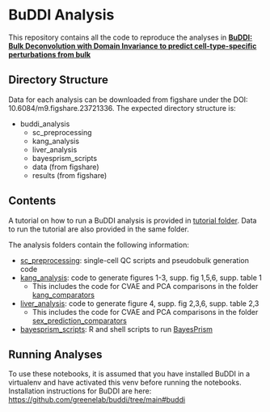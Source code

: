 # BuDDI Analysis

This repository contains all the code to reproduce the analyses in [**BuDDI: Bulk Deconvolution with Domain Invariance to predict cell-type-specific perturbations from bulk**](https://www.biorxiv.org/content/10.1101/2023.07.20.549951v1)

## Directory Structure
Data for each analysis can be downloaded from figshare under the DOI: 10.6084/m9.figshare.23721336.
The expected directory structure is:
- buddi_analysis
    - sc_preprocessing
    - kang_analysis
    - liver_analysis
    - bayesprism_scripts
    - data (from figshare)
    - results (from figshare)

## Contents
A tutorial on how to run a BuDDI analysis is provided in [tutorial folder](https://github.com/greenelab/buddi_analysis/tree/main/tutorial).
Data to run the tutorial are also provided in the same folder.

The analysis folders contain the following information:
- [sc_preprocessing](https://github.com/greenelab/buddi_analysis/tree/main/sc_preprocessing): single-cell QC scripts and pseudobulk generation code
- [kang_analysis](https://github.com/greenelab/buddi_analysis/tree/main/kang_analysis): code to generate figures 1-3, supp. fig 1,5,6, supp. table 1
    - This includes the code for CVAE and PCA comparisons in the folder [kang_comparators](https://github.com/greenelab/buddi_analysis/tree/main/kang_analysis/kang_comparators)
- [liver_analysis](https://github.com/greenelab/buddi_analysis/tree/main/liver_analysis): code to generate figure 4, supp. fig 2,3,6, supp. table 2,3
    - This includes the code for CVAE and PCA comparisons in the folder [sex_prediction_comparators](https://github.com/greenelab/buddi_analysis/tree/main/liver_analysis/sex_prediction_comparators)
- [bayesprism_scripts](https://github.com/greenelab/buddi_analysis/tree/main/bayesprism_scripts): R and shell scripts to run [BayesPrism](https://doi.org/10.1038/s43018-022-00356-3)


## Running Analyses
To use these notebooks, it is assumed that you have installed BuDDI in a virtualenv and have activated this venv before running the notebooks.
Installation instructions for BuDDI are here: https://github.com/greenelab/buddi/tree/main#buddi

